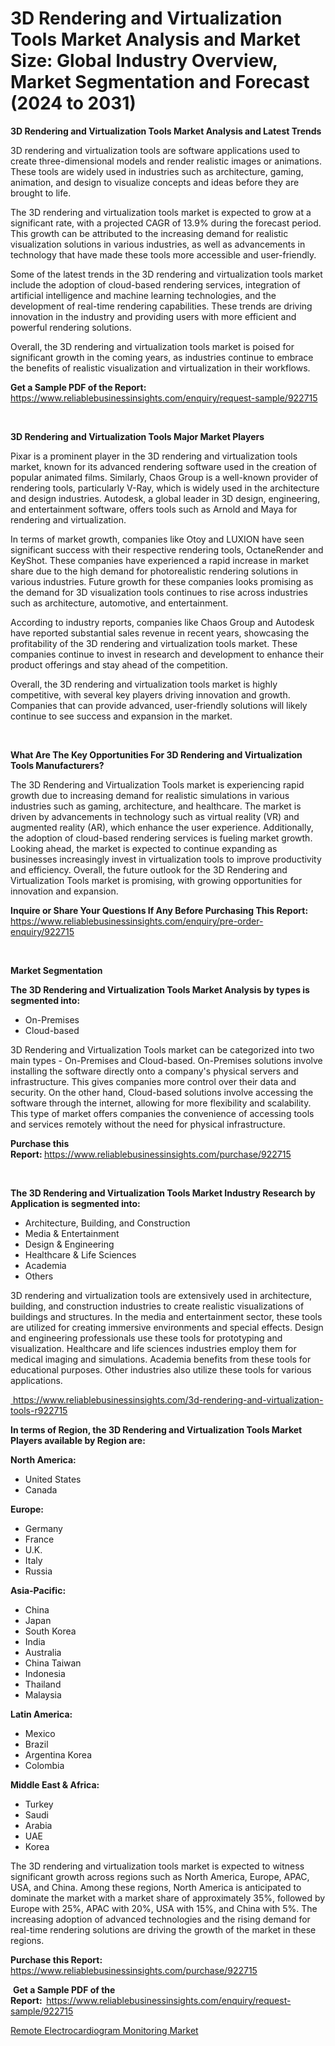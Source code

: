 <p><h1>3D Rendering and Virtualization Tools Market Analysis and Market Size: Global Industry Overview, Market Segmentation and Forecast (2024 to 2031)</h1></p><p><strong>3D Rendering and Virtualization Tools Market Analysis and Latest Trends</strong></p>
<p><p>3D rendering and virtualization tools are software applications used to create three-dimensional models and render realistic images or animations. These tools are widely used in industries such as architecture, gaming, animation, and design to visualize concepts and ideas before they are brought to life.</p><p>The 3D rendering and virtualization tools market is expected to grow at a significant rate, with a projected CAGR of 13.9% during the forecast period. This growth can be attributed to the increasing demand for realistic visualization solutions in various industries, as well as advancements in technology that have made these tools more accessible and user-friendly.</p><p>Some of the latest trends in the 3D rendering and virtualization tools market include the adoption of cloud-based rendering services, integration of artificial intelligence and machine learning technologies, and the development of real-time rendering capabilities. These trends are driving innovation in the industry and providing users with more efficient and powerful rendering solutions.</p><p>Overall, the 3D rendering and virtualization tools market is poised for significant growth in the coming years, as industries continue to embrace the benefits of realistic visualization and virtualization in their workflows.</p></p>
<p><strong>Get a Sample PDF of the Report:&nbsp;</strong> <a href="https://www.reliablebusinessinsights.com/enquiry/request-sample/922715">https://www.reliablebusinessinsights.com/enquiry/request-sample/922715</a></p>
<p>&nbsp;</p>
<p><strong>3D Rendering and Virtualization Tools Major Market Players</strong></p>
<p><p>Pixar is a prominent player in the 3D rendering and virtualization tools market, known for its advanced rendering software used in the creation of popular animated films. Similarly, Chaos Group is a well-known provider of rendering tools, particularly V-Ray, which is widely used in the architecture and design industries. Autodesk, a global leader in 3D design, engineering, and entertainment software, offers tools such as Arnold and Maya for rendering and virtualization.</p><p>In terms of market growth, companies like Otoy and LUXION have seen significant success with their respective rendering tools, OctaneRender and KeyShot. These companies have experienced a rapid increase in market share due to the high demand for photorealistic rendering solutions in various industries. Future growth for these companies looks promising as the demand for 3D visualization tools continues to rise across industries such as architecture, automotive, and entertainment.</p><p>According to industry reports, companies like Chaos Group and Autodesk have reported substantial sales revenue in recent years, showcasing the profitability of the 3D rendering and virtualization tools market. These companies continue to invest in research and development to enhance their product offerings and stay ahead of the competition.</p><p>Overall, the 3D rendering and virtualization tools market is highly competitive, with several key players driving innovation and growth. Companies that can provide advanced, user-friendly solutions will likely continue to see success and expansion in the market.</p></p>
<p>&nbsp;</p>
<p><strong>What Are The Key Opportunities For 3D Rendering and Virtualization Tools Manufacturers?</strong></p>
<p><p>The 3D Rendering and Virtualization Tools market is experiencing rapid growth due to increasing demand for realistic simulations in various industries such as gaming, architecture, and healthcare. The market is driven by advancements in technology such as virtual reality (VR) and augmented reality (AR), which enhance the user experience. Additionally, the adoption of cloud-based rendering services is fueling market growth. Looking ahead, the market is expected to continue expanding as businesses increasingly invest in virtualization tools to improve productivity and efficiency. Overall, the future outlook for the 3D Rendering and Virtualization Tools market is promising, with growing opportunities for innovation and expansion.</p></p>
<p><strong>Inquire or Share Your Questions If Any Before Purchasing This Report:</strong> <a href="https://www.reliablebusinessinsights.com/enquiry/pre-order-enquiry/922715">https://www.reliablebusinessinsights.com/enquiry/pre-order-enquiry/922715</a></p>
<p>&nbsp;</p>
<p><strong>Market Segmentation</strong></p>
<p><strong>The 3D Rendering and Virtualization Tools Market Analysis by types is segmented into:</strong></p>
<p><ul><li>On-Premises</li><li>Cloud-based</li></ul></p>
<p><p>3D Rendering and Virtualization Tools market can be categorized into two main types - On-Premises and Cloud-based. On-Premises solutions involve installing the software directly onto a company's physical servers and infrastructure. This gives companies more control over their data and security. On the other hand, Cloud-based solutions involve accessing the software through the internet, allowing for more flexibility and scalability. This type of market offers companies the convenience of accessing tools and services remotely without the need for physical infrastructure.</p></p>
<p><strong>Purchase this Report:&nbsp;</strong><a href="https://www.reliablebusinessinsights.com/purchase/922715">https://www.reliablebusinessinsights.com/purchase/922715</a></p>
<p>&nbsp;</p>
<p><strong>The 3D Rendering and Virtualization Tools Market Industry Research by Application is segmented into:</strong></p>
<p><ul><li>Architecture, Building, and Construction</li><li>Media & Entertainment</li><li>Design & Engineering</li><li>Healthcare & Life Sciences</li><li>Academia</li><li>Others</li></ul></p>
<p><p>3D rendering and virtualization tools are extensively used in architecture, building, and construction industries to create realistic visualizations of buildings and structures. In the media and entertainment sector, these tools are utilized for creating immersive environments and special effects. Design and engineering professionals use these tools for prototyping and visualization. Healthcare and life sciences industries employ them for medical imaging and simulations. Academia benefits from these tools for educational purposes. Other industries also utilize these tools for various applications.</p></p>
<p><a href="https://www.reliablebusinessinsights.com/3d-rendering-and-virtualization-tools-r922715">&nbsp;https://www.reliablebusinessinsights.com/3d-rendering-and-virtualization-tools-r922715</a></p>
<p><strong>In terms of Region, the 3D Rendering and Virtualization Tools Market Players available by Region are:</strong></p>
<p>
    <p> <strong> North America: </strong>
        <ul>
            <li>United States</li>
            <li>Canada</li>
        </ul>
        </p> 
    <p> <strong> Europe: </strong>
        <ul>
            <li>Germany</li>
            <li>France</li>
            <li>U.K.</li>
            <li>Italy</li>
            <li>Russia</li>
        </ul>
        </p> 
    <p> <strong> Asia-Pacific: </strong>
        <ul>
            <li>China</li>
            <li>Japan</li>
            <li>South Korea</li>
            <li>India</li>
            <li>Australia</li>
            <li>China Taiwan</li>
            <li>Indonesia</li>
            <li>Thailand</li>
            <li>Malaysia</li>
        </ul>
        </p> 
    <p> <strong> Latin America: </strong>
        <ul>
            <li>Mexico</li>
            <li>Brazil</li>
            <li>Argentina Korea</li>
            <li>Colombia</li>
        </ul>
        </p> 
    <p> <strong> Middle East & Africa: </strong>
        <ul>
            <li>Turkey</li>
            <li>Saudi</li>
            <li>Arabia</li>
            <li>UAE</li>
            <li>Korea</li>
        </ul>
    </p>
    </p>
<p><p>The 3D rendering and virtualization tools market is expected to witness significant growth across regions such as North America, Europe, APAC, USA, and China. Among these regions, North America is anticipated to dominate the market with a market share of approximately 35%, followed by Europe with 25%, APAC with 20%, USA with 15%, and China with 5%. The increasing adoption of advanced technologies and the rising demand for real-time rendering solutions are driving the growth of the market in these regions.</p></p>
<p><strong>Purchase this Report: </strong><a href="https://www.reliablebusinessinsights.com/purchase/922715">https://www.reliablebusinessinsights.com/purchase/922715</a></p>
<p>&nbsp;<strong>Get a Sample PDF of the Report:&nbsp;&nbsp;</strong><a href="https://www.reliablebusinessinsights.com/enquiry/request-sample/922715">https://www.reliablebusinessinsights.com/enquiry/request-sample/922715</a></p>
<p><strong></strong></p>
<p><p><a href="https://github.com/RoccoManning/Market-Research-Report-List-6/blob/main/remote-electrocardiogram-monitoring-market.md">Remote Electrocardiogram Monitoring Market</a></p></p>